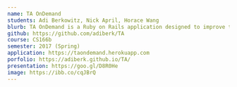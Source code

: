 ```yaml
---
name: TA OnDemand
students: Adi Berkowitz, Nick April, Horace Wang
blurb: TA OnDemand is a Ruby on Rails application designed to improve the relationship between teaching assistants and students in large University classes.
github: https://github.com/adiberk/TA
course: CS166b
semester: 2017 (Spring)
application: https://taondemand.herokuapp.com
porfolio: https://adiberk.github.io/TA/
presentation: https://goo.gl/D8R0He
image: https://ibb.co/cqJBrQ
---
```

